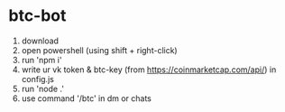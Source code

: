 # btc-bot
1) download
2) open powershell (using shift + right-click)
3) run 'npm i'
4) write ur vk token & btc-key (from https://coinmarketcap.com/api/) in config.js
5) run 'node .'
6) use command '/btc' in dm or chats

